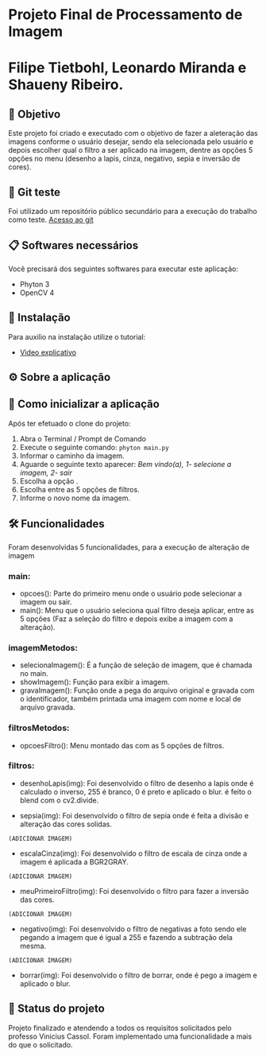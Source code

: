 # Projeto Final de Processamento de Imagem

# Filipe Tietbohl, Leonardo Miranda e Shaueny Ribeiro.

## 🚀 Objetivo
Este projeto foi criado e executado com o objetivo de fazer a aleteração das imagens conforme o usuário desejar, sendo ela selecionada pelo usuário e depois escolher qual o filtro a ser aplicado na imagem, dentre as opções 5 opções no menu (desenho a lapis, cinza, negativo, sepia e inversão de cores).

## 📄 Git teste
Foi utilizado um repositório público secundário para a execução do trabalho como teste.
[Acesso ao git](https://github.com/leomiranda1995/uniritter-cg-opencv)

## 📋 Softwares necessários
Você precisará dos seguintes softwares para executar este aplicação:
* Phyton 3
* OpenCV 4

## 🔧 Instalação
Para auxilio na instalação utilize o tutorial:
* [Video explicativo](https://youtu.be/oAH_GJclePY?t=463)
## ⚙️ Sobre a aplicação

## 🔩 Como inicializar a aplicação
Após ter efetuado o clone do projeto:
1. Abra o Terminal / Prompt de Comando
2. Execute o seguinte comando: `phyton main.py `
3. Informar o caminho da imagem.
4. Aguarde o seguinte texto aparecer: _Bem vindo(a), 1- selecione a imagem, 2- sair_
5. Escolha a opção .
6. Escolha entre as 5 opções de filtros.
7. Informe o novo nome da imagem.

## 🛠️ Funcionalidades
Foram desenvolvidas 5 funcionalidades, para a execução de alteração de imagem 
 
 ### main:
  * opcoes(): Parte do primeiro menu onde o usuário pode selecionar a imagem ou sair.
  * main(): Menu que o usuário seleciona qual filtro deseja aplicar, entre as 5 opções (Faz a seleção do filtro e depois exibe a imagem com a alteração).

 ### imagemMetodos:
  * selecionaImagem(): É a função de seleção de imagem, que é chamada no main.
  * showImagem(): Função para exibir a imagem.
  * gravaImagem(): Função onde a pega do arquivo original e gravada com o identificador, também printada uma imagem com nome e local de arquivo gravada.

  ### filtrosMetodos:
   * opcoesFiltro(): Menu montado das com as 5 opções de filtros.

  ### filtros:
   * desenhoLapis(img): Foi desenvolvido o filtro de desenho a lapis onde é calculado o inverso, 255 é branco, 0 é preto e aplicado o blur. é feito o blend com o cv2.divide.
    
    
    
   *  sepsia(img): Foi desenvolvido o filtro de sepia onde é feita a divisão e alteração das cores solidas.
  
    (ADICIONAR IMAGEM)
    
   *  escalaCinza(img): Foi desenvolvido o filtro de escala de cinza onde a imagem é aplicada a BGR2GRAY.
  
    (ADICIONAR IMAGEM)
    
   * meuPrimeiroFiltro(img): Foi desenvolvido o filtro para fazer a inversão das cores.
 
    (ADICIONAR IMAGEM)
    
   *  negativo(img): Foi desenvolvido o filtro de negativas a foto sendo ele pegando a imagem que é igual a 255 e fazendo a subtração dela mesma.

    (ADICIONAR IMAGEM)
   *  borrar(img): Foi desenvolvido o filtro de borrar, onde é pego a imagem e aplicado o blur.


## 🎯 Status do projeto
Projeto finalizado e atendendo a todos os requisitos solicitados pelo professo Vinicius Cassol. Foram implementado uma funcionalidade a mais do que o solicitado.


